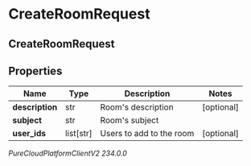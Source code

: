 # CreateRoomRequest

## CreateRoomRequest

## Properties

|Name | Type | Description | Notes|
|------------ | ------------- | ------------- | -------------|
| **description** | str | Room&#39;s description | [optional] |
| **subject** | str | Room&#39;s subject | |
| **user_ids** | list[str] | Users to add to the room | [optional] |



_PureCloudPlatformClientV2 234.0.0_
